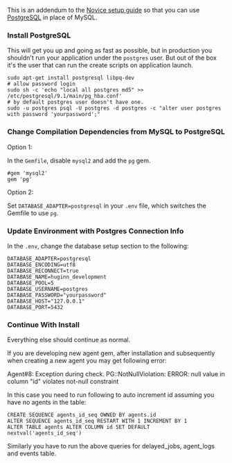 This is an addendum to the [Novice setup guide][novice-setup-guide] so that you can use [PostgreSQL][postgresql] in place of MySQL.

### Install PostgreSQL ###
This will get you up and going as fast as possible, but in production you shouldn't run your application under the `postgres` user. But out of the box it's the user that can run the create scripts on application launch.

    sudo apt-get install postgresql libpq-dev
    # allow password login
    sudo sh -c 'echo "local all postgres md5" >> /etc/postgresql/9.1/main/pg_hba.conf'
    # by default postgres user doesn't have one.
    sudo -u postgres psql -U postgres -d postgres -c "alter user postgres with password 'yourpassword';"

### Change Compilation Dependencies from MySQL to PostgreSQL ###

Option 1:

In the `Gemfile`, disable `mysql2` and add the `pg` gem.

    #gem 'mysql2'
    gem 'pg'

Option 2:

Set `DATABASE_ADAPTER=postgresql` in your `.env` file, which switches the Gemfile to use `pg`.

### Update Environment with Postgres Connection Info ###

In the `.env`, change the database setup section to the following:

    DATABASE_ADAPTER=postgresql
    DATABASE_ENCODING=utf8
    DATABASE_RECONNECT=true
    DATABASE_NAME=huginn_development
    DATABASE_POOL=5
    DATABASE_USERNAME=postgres
    DATABASE_PASSWORD="yourpassword" 
    DATABASE_HOST="127.0.0.1"
    DATABASE_PORT=5432

### Continue With Install ###
Everything else should continue as normal.

[novice-setup-guide]: https://github.com/cantino/huginn/wiki/Novice-setup-guide
[postgresql]: http://www.postgresql.org/

If you are developing new agent gem, after installation and subsequently when creating a new agent you may get following error:

Agent#8: Exception during check. PG::NotNullViolation: ERROR:  null value in column "id" violates not-null constraint

In this case you need to run following to auto increment id assuming you have no agents in the table:

    CREATE SEQUENCE agents_id_seq OWNED BY agents.id
    ALTER SEQUENCE agents_id_seq RESTART WITH 1 INCREMENT BY 1
    ALTER TABLE agents ALTER COLUMN id SET DEFAULT nextval('agents_id_seq')

Similarly you have to run the above queries for delayed_jobs, agent_logs and events table.

